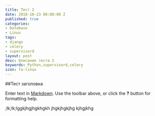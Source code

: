 ```yaml
---
title: Тест 2
date: 2018-10-23 00:00:00 Z
published: true
categories:
- Database
- Linux
tags:
- django
- celery
- supervisord
layout: post
desc: Описание теста 2
keywords: Python,supervisord,celery
icon: fa-linux
---
```


##Тест заголовка

Enter text in [Markdown](http://daringfireball.net/projects/markdown/). Use the toolbar above, or click the **?** button for formatting help.

;lk;lk;lggkjhgjhgkhgkh jhgkjhgkjhg kjhgjkhg
